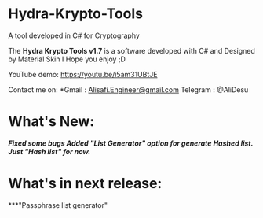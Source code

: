 # Hydra-Krypto-Tools
A tool developed in C# for Cryptography 

The **Hydra Krypto Tools v1.7** is a software developed with C# and Designed by Material Skin
I Hope you enjoy ;D

YouTube demo: https://youtu.be/i5am31UBtJE

Contact me on:
*Gmail : Alisafi.Engineer@gmail.com
Telegram : @AliDesu

# What's New:
***Fixed some bugs
Added "List Generator" option for generate Hashed list. Just "Hash list" for now.***

# What's in next release:
***"Passphrase list generator"
